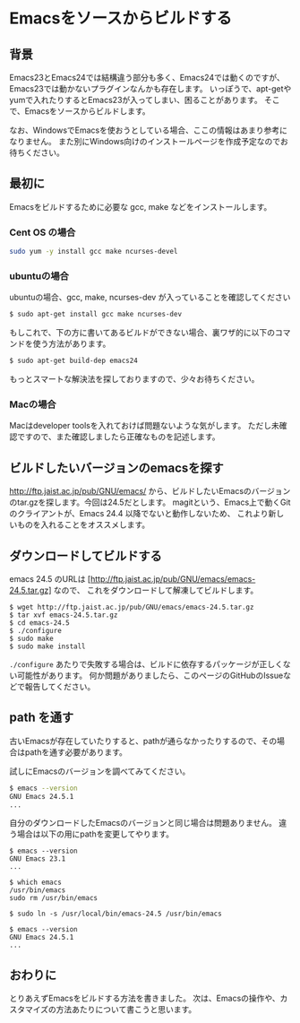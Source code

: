 # Emacsをソースからビルドする

## 背景

Emacs23とEmacs24では結構違う部分も多く、Emacs24では動くのですが、Emacs23では動かないプラグインなんかも存在します。
いっぽうで、apt-getやyumで入れたりするとEmacs23が入ってしまい、困ることがあります。
そこで、Emacsをソースからビルドします。

なお、WindowsでEmacsを使おうとしている場合、ここの情報はあまり参考になりません。
また別にWindows向けのインストールページを作成予定なのでお待ちください。


## 最初に

Emacsをビルドするために必要な gcc, make などをインストールします。

### Cent OS の場合

```bash
sudo yum -y install gcc make ncurses-devel 
```

### ubuntuの場合

ubuntuの場合、gcc, make, ncurses-dev が入っていることを確認してください

```bash
$ sudo apt-get install gcc make ncurses-dev
```

もしこれで、下の方に書いてあるビルドができない場合、裏ワザ的に以下のコマンドを使う方法があります。

```bash
$ sudo apt-get build-dep emacs24
```

もっとスマートな解決法を探しておりますので、少々お待ちください。


### Macの場合

Macはdeveloper toolsを入れておけば問題ないような気がします。
ただし未確認ですので、また確認しましたら正確なものを記述します。


## ビルドしたいバージョンのemacsを探す

http://ftp.jaist.ac.jp/pub/GNU/emacs/ から、ビルドしたいEmacsのバージョンのtar.gzを探します。今回は24.5だとします。
magitという、Emacs上で動くGitのクライアントが、Emacs 24.4 以降でないと動作しないため、
これより新しいものを入れることをオススメします。


## ダウンロードしてビルドする

emacs 24.5 のURLは [http://ftp.jaist.ac.jp/pub/GNU/emacs/emacs-24.5.tar.gz]  なので、
これをダウンロードして解凍してビルドします。

```shell
$ wget http://ftp.jaist.ac.jp/pub/GNU/emacs/emacs-24.5.tar.gz 
$ tar xvf emacs-24.5.tar.gz 
$ cd emacs-24.5 
$ ./configure 
$ sudo make
$ sudo make install
```

`./configure` あたりで失敗する場合は、ビルドに依存するパッケージが正しくない可能性があります。
何か問題がありましたら、このページのGitHubのIssueなどで報告してください。


## path を通す

古いEmacsが存在していたりすると、pathが通らなかったりするので、その場合はpathを通す必要があります。

試しにEmacsのバージョンを調べてみてください。

```bash
$ emacs --version
GNU Emacs 24.5.1
...
```

自分のダウンロードしたEmacsのバージョンと同じ場合は問題ありません。
違う場合は以下の用にpathを変更してやります。

```shell
$ emacs --version
GNU Emacs 23.1
...

$ which emacs
/usr/bin/emacs
sudo rm /usr/bin/emacs

$ sudo ln -s /usr/local/bin/emacs-24.5 /usr/bin/emacs

$ emacs --version
GNU Emacs 24.5.1
...
```


## おわりに

とりあえずEmacsをビルドする方法を書きました。
次は、Emacsの操作や、カスタマイズの方法あたりについて書こうと思います。
